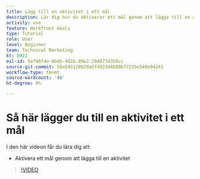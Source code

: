 ```yaml
---
title: Lägg till en aktivitet i ett mål
description: Lär dig hur du aktiverar ett mål genom att lägga till en aktivitet i [!DNL Workfront Goals].
activity: use
feature: Workfront Goals
type: Tutorial
role: User
level: Beginner
team: Technical Marketing
kt: 8921
exl-id: 5ef96f4e-8bdb-402b-89e2-2940774359cc
source-git-commit: 58a545120b29a5f492344b89b77235e548e94241
workflow-type: tm+mt
source-wordcount: '40'
ht-degree: 0%

---
```


# Så här lägger du till en aktivitet i ett mål

I den här videon får du lära dig att:

* Aktivera ett mål genom att lägga till en aktivitet

>[!VIDEO](https://video.tv.adobe.com/v/335193/?quality=12)
